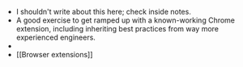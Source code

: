 - I shouldn't write about this here; check inside notes.
- A good exercise to get ramped up with a known-working Chrome extension, including inheriting best practices from way more experienced engineers.
- 
- [[Browser extensions]]
